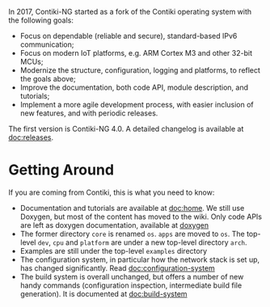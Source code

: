 In 2017, Contiki-NG started as a fork of the Contiki operating system with the following goals:
* Focus on dependable (reliable and secure), standard-based IPv6 communication;
* Focus on modern IoT platforms, e.g. ARM Cortex M3 and other 32-bit MCUs;
* Modernize the structure, configuration, logging and platforms, to reflect the goals above;
* Improve the documentation, both code API, module description, and tutorials;
* Implement a more agile development process, with easier inclusion of new features, and with periodic releases.

The first version is Contiki-NG 4.0.
A detailed changelog is available at [doc:releases].

# Getting Around
If you are coming from Contiki, this is what you need to know:
* Documentation and tutorials are available at [doc:home]. We still use Doxygen, but most of the content has moved to the wiki. Only code APIs are left as doxygen documentation, available at [doxygen]
* The former directory `core` is renamed `os`. `apps` are moved to `os`. The top-level `dev`, `cpu` and `platform` are under a new top-level directory `arch`.
* Examples are still under the top-level `examples` directory
* The configuration system, in particular how the network stack is set up, has changed significantly. Read [doc:configuration-system]
* The build system is overall unchanged, but offers a number of new handy commands (configuration inspection, intermediate build file generation). It is documented at [doc:build-system]

[doxygen]: https://contiki-ng.github.io/ngdoc/modules.html
[doc:home]: https://github.com/contiki-ng/contiki-ng/wiki
[doc:configuration-system]: https://github.com/contiki-ng/contiki-ng/wiki/The-Contiki%E2%80%90NG-configuration-system
[doc:build-system]: https://github.com/contiki-ng/contiki-ng/wiki/The-Contiki%E2%80%90NG-build-system
[doc:releases]: https://github.com/contiki-ng/contiki-ng/wiki/Releases